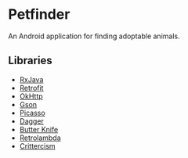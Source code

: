 Petfinder
===

An Android application for finding adoptable animals.

Libraries
---
- [RxJava](https://github.com/ReactiveX/RxJava)
- [Retrofit](https://square.github.io/retrofit/)
- [OkHttp](https://square.github.io/okhttp/)
- [Gson](https://code.google.com/p/google-gson/)
- [Picasso](https://github.com/square/picasso)
- [Dagger](https://square.github.io/dagger/)
- [Butter Knife](https://jakewharton.github.io/butterknife/)
- [Retrolambda](https://github.com/orfjackal/retrolambda)
- [Crittercism](http://www.crittercism.com/)
